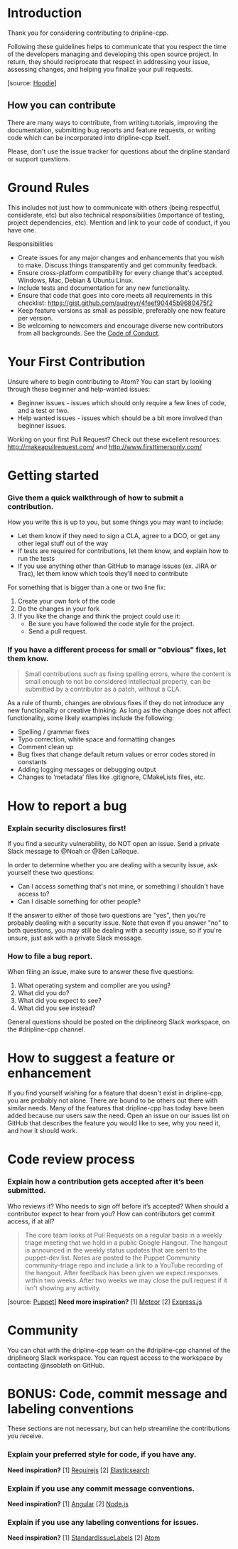 # Introduction

Thank you for considering contributing to dripline-cpp.

Following these guidelines helps to communicate that you respect the time of 
the developers managing and developing this open source project. In return, 
they should reciprocate that respect in addressing your issue, assessing changes, 
and helping you finalize your pull requests.

[source: [Hoodie](https://github.com/hoodiehq/hoodie/blob/master/CONTRIBUTING.md)]

## How you can contribute

There are many ways to contribute, from writing tutorials, improving the documentation, 
submitting bug reports and feature requests, or writing code which can be 
incorporated into dripline-cpp itself.

Please, don't use the issue tracker for questions about the dripline standard or 
support questions. 

# Ground Rules
This includes not just how to communicate with others (being respectful, considerate, etc) 
but also technical responsibilities (importance of testing, project dependencies, etc). 
Mention and link to your code of conduct, if you have one.

Responsibilities
* Create issues for any major changes and enhancements that you wish to make. Discuss things 
transparently and get community feedback.
* Ensure cross-platform compatibility for every change that's accepted. Windows, Mac, 
  Debian & Ubuntu Linux.
* Include tests and documentation for any new functionality.
* Ensure that code that goes into core meets all requirements in this checklist: 
  https://gist.github.com/audreyr/4feef90445b9680475f2
* Keep feature versions as small as possible, preferably one new feature per version.
* Be welcoming to newcomers and encourage diverse new contributors from all backgrounds. 
  See the [Code of Conduct](https://github.com/driplineorg/dripline-cpp/blob/master/CODE_OF_CONDUCT.md).

# Your First Contribution

Unsure where to begin contributing to Atom? You can start by looking through these beginner 
and help-wanted issues:
* Beginner issues - issues which should only require a few lines of code, and a test or two.
* Help wanted issues - issues which should be a bit more involved than beginner issues.

Working on your first Pull Request?  Check out these excellent resources: 
http://makeapullrequest.com/ and http://www.firsttimersonly.com/

# Getting started
### Give them a quick walkthrough of how to submit a contribution.
How you write this is up to you, but some things you may want to include:

* Let them know if they need to sign a CLA, agree to a DCO, or get any other legal stuff out of the way
* If tests are required for contributions, let them know, and explain how to run the tests
* If you use anything other than GitHub to manage issues (ex. JIRA or Trac), let them know which tools they’ll need to contribute

For something that is bigger than a one or two line fix:

1. Create your own fork of the code
2. Do the changes in your fork
3. If you like the change and think the project could use it:
    * Be sure you have followed the code style for the project.
    * Send a pull request.

### If you have a different process for small or "obvious" fixes, let them know.

> Small contributions such as fixing spelling errors, where the content is small enough to not be considered intellectual property, can be submitted by a contributor as a patch, without a CLA.
>
As a rule of thumb, changes are obvious fixes if they do not introduce any new functionality or creative thinking. As long as the change does not affect functionality, some likely examples include the following:
* Spelling / grammar fixes
* Typo correction, white space and formatting changes
* Comment clean up
* Bug fixes that change default return values or error codes stored in constants
* Adding logging messages or debugging output
* Changes to ‘metadata’ files like .gitignore, CMakeLists files, etc.


# How to report a bug
### Explain security disclosures first!
If you find a security vulnerability, do NOT open an issue.  Send a private Slack message to @Noah or @Ben LaRoque.

In order to determine whether you are dealing with a security issue, ask yourself these two questions:
* Can I access something that's not mine, or something I shouldn't have access to?
* Can I disable something for other people?

If the answer to either of those two questions are "yes", then you're probably dealing with a 
security issue. Note that even if you answer "no" to both questions, you may still be dealing 
with a security issue, so if you're unsure, just ask with a private Slack message.

### How to file a bug report.
 When filing an issue, make sure to answer these five questions:

1. What operating system and compiler are you using?
2. What did you do?
3. What did you expect to see?
4. What did you see instead?

General questions should be posted on the driplineorg Slack workspace, 
on the #dripline-cpp channel.

# How to suggest a feature or enhancement

If you find yourself wishing for a feature that doesn't exist in dripline-cpp, 
you are probably not alone. There are bound to be others out there with similar needs. 
Many of the features that dripline-cpp has today have been added because our users 
saw the need. Open an issue on our issues list on GitHub that describes the feature 
you would like to see, why you need it, and how it should work.

# Code review process
### Explain how a contribution gets accepted after it’s been submitted.
Who reviews it? Who needs to sign off before it’s accepted? When should a contributor expect to hear from you? How can contributors get commit access, if at all?

> The core team looks at Pull Requests on a regular basis in a weekly triage meeting that we hold in a public Google Hangout. The hangout is announced in the weekly status updates that are sent to the puppet-dev list. Notes are posted to the Puppet Community community-triage repo and include a link to a YouTube recording of the hangout.
> After feedback has been given we expect responses within two weeks. After two weeks we may close the pull request if it isn't showing any activity.

[source: [Puppet](https://github.com/puppetlabs/puppet/blob/master/CONTRIBUTING.md#submitting-changes)] **Need more inspiration?** [1] [Meteor](https://meteor.hackpad.com/Responding-to-GitHub-Issues-SKE2u3tkSiH ) [2] [Express.js](https://github.com/expressjs/express/blob/master/Contributing.md#becoming-a-committer)

# Community

You can chat with the dripline-cpp team on the #dripline-cpp channel of the driplineorg 
Slack workspace.  You can rquest access to the workspace by contacting @nsoblath on GitHub.


# BONUS: Code, commit message and labeling conventions
These sections are not necessary, but can help streamline the contributions you receive.

### Explain your preferred style for code, if you have any.

**Need inspiration?** [1] [Requirejs](http://requirejs.org/docs/contributing.html#codestyle) [2] [Elasticsearch](https://github.com/elastic/elasticsearch/blob/master/CONTRIBUTING.md#contributing-to-the-elasticsearch-codebase)

### Explain if you use any commit message conventions.

**Need inspiration?** [1] [Angular](https://github.com/angular/material/blob/master/.github/CONTRIBUTING.md#submit) [2] [Node.js](https://github.com/nodejs/node/blob/master/CONTRIBUTING.md#step-3-commit)

### Explain if you use any labeling conventions for issues.

**Need inspiration?** [1] [StandardIssueLabels](https://github.com/wagenet/StandardIssueLabels#standardissuelabels) [2] [Atom](https://github.com/atom/atom/blob/master/CONTRIBUTING.md#issue-and-pull-request-labels)